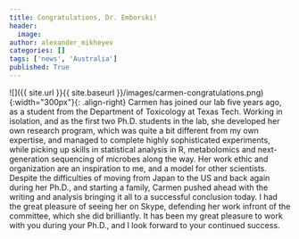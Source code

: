 ```yaml
---
title: Congratulations, Dr. Emborski!
header:
  image: 
author: alexander_mikheyev
categories: []
tags: ['news', 'Australia']
published: True
---
```


![]({{ site.url }}{{ site.baseurl }}/images/carmen-congratulations.png){:width="300px"}{: .align-right} Carmen has joined our lab five years ago, as a student from the Department of Toxicology at Texas Tech. Working in isolation, and as the first two Ph.D. students in the lab, she developed her own research program, which was quite a bit different from my own expertise, and managed to complete highly sophisticated experiments, while picking up skills in statistical analysis in R, metabolomics and next-generation sequencing of microbes along the way. Her work ethic and organization are an inspiration to me, and a model for other scientists. Despite the difficulties of moving from Japan to the US and back again during her Ph.D., and starting a family, Carmen pushed ahead with the writing and analysis bringing it all to a successful conclusion today. I had the great pleasure of seeing her on Skype, defending her work infront of the committee, which she did brilliantly. It has been my great pleasure to work with you during your Ph.D., and I look forward to your continued success.